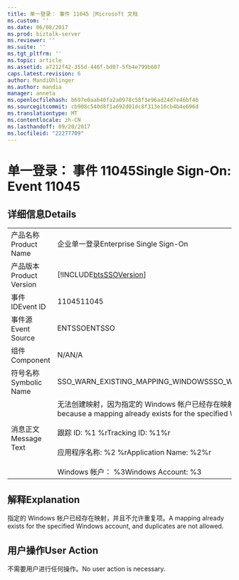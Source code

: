 ```yaml
---
title: 单一登录： 事件 11045 |Microsoft 文档
ms.custom: ''
ms.date: 06/08/2017
ms.prod: biztalk-server
ms.reviewer: ''
ms.suite: ''
ms.tgt_pltfrm: ''
ms.topic: article
ms.assetid: a7212f42-355d-446f-bd07-5fb4e799b607
caps.latest.revision: 6
author: MandiOhlinger
ms.author: mandia
manager: anneta
ms.openlocfilehash: b697e0aab40fa2a0978c58f3e96ad24d7e46bf46
ms.sourcegitcommit: cb908c540d8f1a692d01dc8f313e16cb4b4e696d
ms.translationtype: MT
ms.contentlocale: zh-CN
ms.lasthandoff: 09/20/2017
ms.locfileid: "22277709"
---
```

# <a name="single-sign-on-event-11045"></a><span data-ttu-id="80270-102">单一登录： 事件 11045</span><span class="sxs-lookup"><span data-stu-id="80270-102">Single Sign-On: Event 11045</span></span>
## <a name="details"></a><span data-ttu-id="80270-103">详细信息</span><span class="sxs-lookup"><span data-stu-id="80270-103">Details</span></span>  
  
|||  
|-|-|  
|<span data-ttu-id="80270-104">产品名称</span><span class="sxs-lookup"><span data-stu-id="80270-104">Product Name</span></span>|<span data-ttu-id="80270-105">企业单一登录</span><span class="sxs-lookup"><span data-stu-id="80270-105">Enterprise Single Sign-On</span></span>|  
|<span data-ttu-id="80270-106">产品版本</span><span class="sxs-lookup"><span data-stu-id="80270-106">Product Version</span></span>|[!INCLUDE[btsSSOVersion](../includes/btsssoversion-md.md)]|  
|<span data-ttu-id="80270-107">事件 ID</span><span class="sxs-lookup"><span data-stu-id="80270-107">Event ID</span></span>|<span data-ttu-id="80270-108">11045</span><span class="sxs-lookup"><span data-stu-id="80270-108">11045</span></span>|  
|<span data-ttu-id="80270-109">事件源</span><span class="sxs-lookup"><span data-stu-id="80270-109">Event Source</span></span>|<span data-ttu-id="80270-110">ENTSSO</span><span class="sxs-lookup"><span data-stu-id="80270-110">ENTSSO</span></span>|  
|<span data-ttu-id="80270-111">组件</span><span class="sxs-lookup"><span data-stu-id="80270-111">Component</span></span>|<span data-ttu-id="80270-112">N/A</span><span class="sxs-lookup"><span data-stu-id="80270-112">N/A</span></span>|  
|<span data-ttu-id="80270-113">符号名称</span><span class="sxs-lookup"><span data-stu-id="80270-113">Symbolic Name</span></span>|<span data-ttu-id="80270-114">SSO_WARN_EXISTING_MAPPING_WINDOWS</span><span class="sxs-lookup"><span data-stu-id="80270-114">SSO_WARN_EXISTING_MAPPING_WINDOWS</span></span>|  
|<span data-ttu-id="80270-115">消息正文</span><span class="sxs-lookup"><span data-stu-id="80270-115">Message Text</span></span>|<span data-ttu-id="80270-116">无法创建映射，因为指定的 Windows 帐户已经存在映射。%r</span><span class="sxs-lookup"><span data-stu-id="80270-116">A mapping could not be created because a mapping already exists for the specified Windows account.%r</span></span><br /><br /> <span data-ttu-id="80270-117">跟踪 ID: %1 %r</span><span class="sxs-lookup"><span data-stu-id="80270-117">Tracking ID: %1%r</span></span><br /><br /> <span data-ttu-id="80270-118">应用程序名称: %2 %r</span><span class="sxs-lookup"><span data-stu-id="80270-118">Application Name: %2%r</span></span><br /><br /> <span data-ttu-id="80270-119">Windows 帐户： %3</span><span class="sxs-lookup"><span data-stu-id="80270-119">Windows Account: %3</span></span>|  
  
## <a name="explanation"></a><span data-ttu-id="80270-120">解释</span><span class="sxs-lookup"><span data-stu-id="80270-120">Explanation</span></span>  
 <span data-ttu-id="80270-121">指定的 Windows 帐户已经存在映射，并且不允许重复项。</span><span class="sxs-lookup"><span data-stu-id="80270-121">A mapping already exists for the specified Windows account, and duplicates are not allowed.</span></span>  
  
## <a name="user-action"></a><span data-ttu-id="80270-122">用户操作</span><span class="sxs-lookup"><span data-stu-id="80270-122">User Action</span></span>  
 <span data-ttu-id="80270-123">不需要用户进行任何操作。</span><span class="sxs-lookup"><span data-stu-id="80270-123">No user action is necessary.</span></span>
